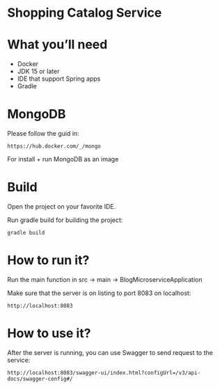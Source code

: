 Shopping Catalog Service
==========================

# What you’ll need

* Docker
* JDK 15 or later
* IDE that support Spring apps
* Gradle

# MongoDB

Please follow the guid in:
        
    https://hub.docker.com/_/mongo
    
For install + run MongoDB as an image
 

# Build

Open the project on your favorite IDE.

Run gradle build for building the project:

    gradle build


# How to run it?

Run the main function in src -> main -> BlogMicroserviceApplication
    
Make sure that the server is on listing to port 8083 on localhost:

    http://localhost:8083
    
# How to use it? 

After the server is running, you can use Swagger to send request to the service:

```
http://localhost:8083/swagger-ui/index.html?configUrl=/v3/api-docs/swagger-config#/
```
